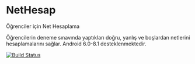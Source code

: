 # NetHesap
Öğrenciler için Net Hesaplama

Öğrencilerin deneme sınavında yaptıkları doğru, yanlış ve boşlardan netlerini hesaplamalarını sağlar.
Android 6.0-8.1 desteklenmektedir.

[![Build Status](https://travis-ci.org/hakkikaancaliskan/NetHesap.svg?branch=master)](https://travis-ci.org/hakkikaancaliskan/NetHesap)
